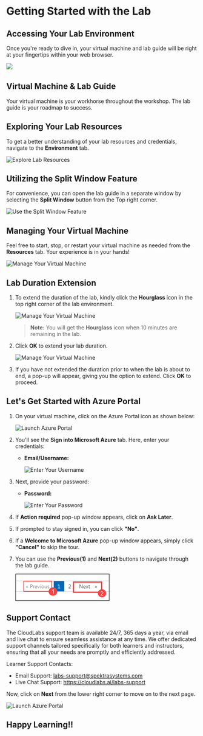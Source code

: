 # Getting Started with the Lab

## Accessing Your Lab Environment
 
Once you're ready to dive in, your virtual machine and lab guide will be right at your fingertips within your web browser.

   ![](../media/labguide-1.png)

## Virtual Machine & Lab Guide
 
Your virtual machine is your workhorse throughout the workshop. The lab guide is your roadmap to success.
 
## Exploring Your Lab Resources
 
To get a better understanding of your lab resources and credentials, navigate to the **Environment** tab.
 
   ![Explore Lab Resources](../media/env-1.png)
 
## Utilizing the Split Window Feature
 
For convenience, you can open the lab guide in a separate window by selecting the **Split Window** button from the Top right corner.
 
 ![Use the Split Window Feature](../media/spl.png)
 
## Managing Your Virtual Machine
 
Feel free to start, stop, or restart your virtual machine as needed from the **Resources** tab. Your experience is in your hands!
 
![Manage Your Virtual Machine](../media/res.png)

## Lab Duration Extension

1. To extend the duration of the lab, kindly click the **Hourglass** icon in the top right corner of the lab environment. 

    ![Manage Your Virtual Machine](../media/gext.png)

    >**Note:** You will get the **Hourglass** icon when 10 minutes are remaining in the lab.

2. Click **OK** to extend your lab duration.
 
   ![Manage Your Virtual Machine](../media/gext2.png)

3. If you have not extended the duration prior to when the lab is about to end, a pop-up will appear, giving you the option to extend. Click **OK** to proceed.

## Let's Get Started with Azure Portal

1. On your virtual machine, click on the Azure Portal icon as shown below:

   ![Launch Azure Portal](../media/lc-image(1).png)
   
1. You'll see the **Sign into Microsoft Azure** tab. Here, enter your credentials:
 
   - **Email/Username:** <inject key="AzureAdUserEmail"></inject>
 
       ![Enter Your Username](../media/lc-image-1.png)
 
1. Next, provide your password:
 
   - **Password:** <inject key="AzureAdUserPassword"></inject>
 
       ![Enter Your Password](../media/lc-image-2.png)

1. If **Action required** pop-up window appears, click on **Ask Later**.

1. If prompted to stay signed in, you can click **"No"**.

1. If a **Welcome to Microsoft Azure** pop-up window appears, simply click **"Cancel"** to skip the tour.

1. You can use the **Previous(1)** and **Next(2)** buttons to navigate through the lab guide.

   ![](../media/lc-image(3)-1.png)

## Support Contact

The CloudLabs support team is available 24/7, 365 days a year, via email and live chat to ensure seamless assistance at any time. We offer dedicated support channels tailored specifically for both learners and instructors, ensuring that all your needs are promptly and efficiently addressed.

Learner Support Contacts:

- Email Support: labs-support@spektrasystems.com
- Live Chat Support: https://cloudlabs.ai/labs-support

Now, click on **Next** from the lower right corner to move on to the next page.

![Launch Azure Portal](../media/lc-image(3).png)

## Happy Learning!!
